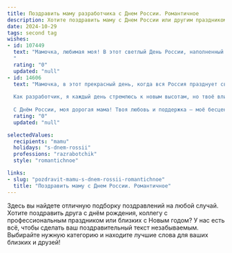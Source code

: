 ```yaml
---
title: Поздравить маму разработчика с Днем России. Романтичное
description: Хотите поздравить маму с Днем России или другим праздником? Наш ИИ создаст незабываемое поздравление, а вы обязательно выделитесь среди других.  
date: 2024-10-29
tags: second tag
wishes:
- id: 107449
  text: "Мамочка, любимая моя! В этот светлый День России, наполненный гордостью за нашу страну и трепетной любовью к тебе, я хочу сказать тебе самые нежные слова.  Ты — моя Родина, мой уютный, родной причал,  мое вдохновение.  Пусть этот праздник, как и наша любовь, будет вечным и прекрасным, наполненным радостью, счастьем и теплом.  Я люблю тебя бесконечно!
  "
  rating: "0"
  updated: "null"
- id: 14606
  text: "Мамочка, в этот прекрасный день, когда вся Россия празднует свою историю и величие, я хочу поздравить тебя с Днём России. Ты, как и наша страна, неповторима и уникальна. Твоя мудрость и забота, подобно великим русским традициям, делают мир вокруг светлее и теплее.
  
  Как разработчик, я каждый день стремлюсь к новым высотам, но твоё влияние на мою жизнь — это источник моей силы и вдохновения. Спасибо тебе за то, что ты всегда рядом, поддерживаешь и вдохновляешь. Пусть этот день принесёт тебе столько же радости и счастья, сколько ты дарила другим.
  
  С Днём России, моя дорогая мама! Твоя любовь и поддержка — моё бесценное сокровище."
  rating: "0"
  updated: "null"

selectedValues:
  recipients: "mamu"
  holidays: "s-dnem-rossii"
  professions: "razrabotchik"
  style: "romantichnoe"

links:
- slug: "pozdravit-mamu-s-dnem-rossii-romantichnoe"
  title: "Поздравить маму с Днем России. Романтичное"
---
```


Здесь вы найдете отличную подборку поздравлений на любой случай.
Хотите поздравить друга с днём рождения, коллегу с профессиональным праздником или близких с Новым годом? У нас есть всё, чтобы сделать ваш поздравительный текст незабываемым. Выбирайте нужную категорию и находите лучшие слова для ваших близких и друзей!
